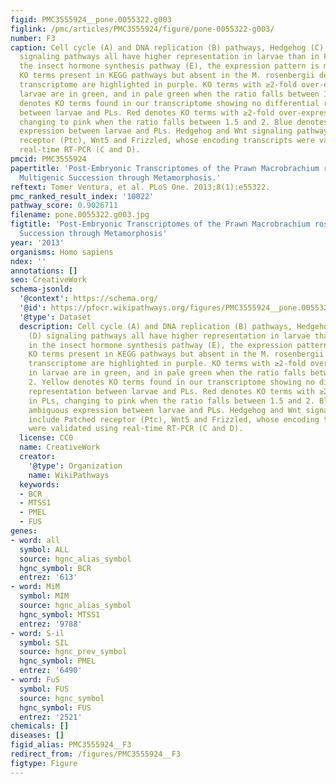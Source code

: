```yaml
---
figid: PMC3555924__pone.0055322.g003
figlink: /pmc/articles/PMC3555924/figure/pone-0055322-g003/
number: F3
caption: Cell cycle (A) and DNA replication (B) pathways, Hedgehog (C) and Wnt (D)
  signaling pathways all have higher representation in larvae than in PLs, while in
  the insect hormone synthesis pathway (E), the expression pattern is more ambiguous.
  KO terms present in KEGG pathways but absent in the M. rosenbergii developmental
  transcriptome are highlighted in purple. KO terms with ≥2-fold over-expression in
  larvae are in green, and in pale green when the ratio falls between 1.5 and 2. Yellow
  denotes KO terms found in our transcriptome showing no differential representation
  between larvae and PLs. Red denotes KO terms with ≥2-fold over-expression in PLs,
  changing to pink when the ratio falls between 1.5 and 2. Blue denotes ambiguous
  expression between larvae and PLs. Hedgehog and Wnt signaling pathways include Patched
  receptor (Ptc), Wnt5 and Frizzled, whose encoding transcripts were validated using
  real-time RT-PCR (C and D).
pmcid: PMC3555924
papertitle: 'Post-Embryonic Transcriptomes of the Prawn Macrobrachium rosenbergii:
  Multigenic Succession through Metamorphosis.'
reftext: Tomer Ventura, et al. PLoS One. 2013;8(1):e55322.
pmc_ranked_result_index: '10022'
pathway_score: 0.9026711
filename: pone.0055322.g003.jpg
figtitle: 'Post-Embryonic Transcriptomes of the Prawn Macrobrachium rosenbergii: Multigenic
  Succession through Metamorphosis'
year: '2013'
organisms: Homo sapiens
ndex: ''
annotations: []
seo: CreativeWork
schema-jsonld:
  '@context': https://schema.org/
  '@id': https://pfocr.wikipathways.org/figures/PMC3555924__pone.0055322.g003.html
  '@type': Dataset
  description: Cell cycle (A) and DNA replication (B) pathways, Hedgehog (C) and Wnt
    (D) signaling pathways all have higher representation in larvae than in PLs, while
    in the insect hormone synthesis pathway (E), the expression pattern is more ambiguous.
    KO terms present in KEGG pathways but absent in the M. rosenbergii developmental
    transcriptome are highlighted in purple. KO terms with ≥2-fold over-expression
    in larvae are in green, and in pale green when the ratio falls between 1.5 and
    2. Yellow denotes KO terms found in our transcriptome showing no differential
    representation between larvae and PLs. Red denotes KO terms with ≥2-fold over-expression
    in PLs, changing to pink when the ratio falls between 1.5 and 2. Blue denotes
    ambiguous expression between larvae and PLs. Hedgehog and Wnt signaling pathways
    include Patched receptor (Ptc), Wnt5 and Frizzled, whose encoding transcripts
    were validated using real-time RT-PCR (C and D).
  license: CC0
  name: CreativeWork
  creator:
    '@type': Organization
    name: WikiPathways
  keywords:
  - BCR
  - MTSS1
  - PMEL
  - FUS
genes:
- word: all
  symbol: ALL
  source: hgnc_alias_symbol
  hgnc_symbol: BCR
  entrez: '613'
- word: MiM
  symbol: MIM
  source: hgnc_alias_symbol
  hgnc_symbol: MTSS1
  entrez: '9788'
- word: S-il
  symbol: SIL
  source: hgnc_prev_symbol
  hgnc_symbol: PMEL
  entrez: '6490'
- word: FuS
  symbol: FUS
  source: hgnc_symbol
  hgnc_symbol: FUS
  entrez: '2521'
chemicals: []
diseases: []
figid_alias: PMC3555924__F3
redirect_from: /figures/PMC3555924__F3
figtype: Figure
---
```

